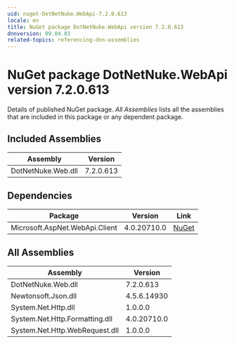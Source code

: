 ```yaml
---
uid: nuget-DotNetNuke.WebApi-7.2.0.613
locale: en
title: NuGet package DotNetNuke.WebApi version 7.2.0.613
dnnversion: 09.04.03
related-topics: referencing-dnn-assemblies
---
```


# NuGet package DotNetNuke.WebApi version 7.2.0.613
Details of published NuGet package.
*All Assemblies* lists all the assemblies that are included in this package or any dependent package.

## Included Assemblies

|Assembly|Version|
|---|---|
|DotNetNuke.Web.dll|7.2.0.613|

## Dependencies

|Package|Version|Link|
|---|---|---|
|Microsoft.AspNet.WebApi.Client|4.0.20710.0|[NuGet](https://www.nuget.org/packages/Microsoft.AspNet.WebApi.Client/4.0.20710.0)|

## All Assemblies

|Assembly|Version|
|---|---|
|DotNetNuke.Web.dll|7.2.0.613|
|Newtonsoft.Json.dll|4.5.6.14930|
|System.Net.Http.dll|1.0.0.0|
|System.Net.Http.Formatting.dll|4.0.20710.0|
|System.Net.Http.WebRequest.dll|1.0.0.0|


